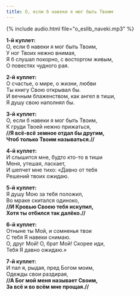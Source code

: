 ```yaml
---
title: О, если б навеки я мог быть Твоим
---
```

{% include audio.html file="o_eslib_naveki.mp3" %}

**1-й куплет:**  
О, если б навеки я мог быть Твоим,  
У ног Твоих нежно внимая,  
Я б слушал покорно, с восторгом живым,  
О повестях чудного рая.

**2-й куплет:**  
О счастье, о мире, о жизни, любви  
Ты книгу Свою открывал бы.  
И вечным блаженством, как ангел в тиши,  
Я душу свою наполнял бы.

**3-й куплет:**  
О, если б навеки я мог быть Твоим,  
К груди Твоей нежно прижаться,  
**//Я всё-всё земное отдал бы другим,  
Чтоб только Твоим называться.//**

**4-й куплет:**  
И слышится мне, будто кто-то в тиши  
Меня, утешая, ласкает,  
И шепчет мне тихо: «Давно от тебя  
Решений твоих ожидаю.

**5-й куплет:**  
Я душу Мою за тебя положил,  
Во мраке скитался одиноко,  
**//И Кровью Своею тебя искупил,  
Хотя ты отбился так далёко.//**

**6-й куплет:**  
Отныне ты Мой, и сомненья твои  
С тебя Я навеки снимаю.  
О, друг Мой! О, брат Мой! Скорее иди,  
Тебя Я давно ожидаю.»

**7-й куплет:**  
И пал я, рыдая, пред Богом моим,  
Одежды свои раздирая,  
**//А Бог мой меня называет Своим,  
За всё и во всём мне прощая.//**

